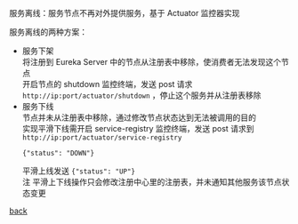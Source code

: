 服务离线：服务节点不再对外提供服务，基于 Actuator 监控器实现  

服务离线的两种方案：  
- 服务下架  
将注册到 Eureka Server 中的节点从注册表中移除，使消费者无法发现这个节点  
开启节点的 shutdown 监控终端，发送 post 请求 `http://ip:port/actuator/shutdown` ，停止这个服务并从注册表移除  
- 服务下线  
节点并未从注册表中移除，通过修改节点状态达到无法被调用的目的  
实现平滑下线需开启 service-registry 监控终端，发送 post 请求到 `http://ip:port/actuator/service-registry`  
    ```
    {"status": "DOWN"}
    ```
    平滑上线发送 `{"status": "UP"}`  
    注 平滑上下线操作只会修改注册中心里的注册表，并未通知其他服务该节点状态变更  

[back](../3.md)  